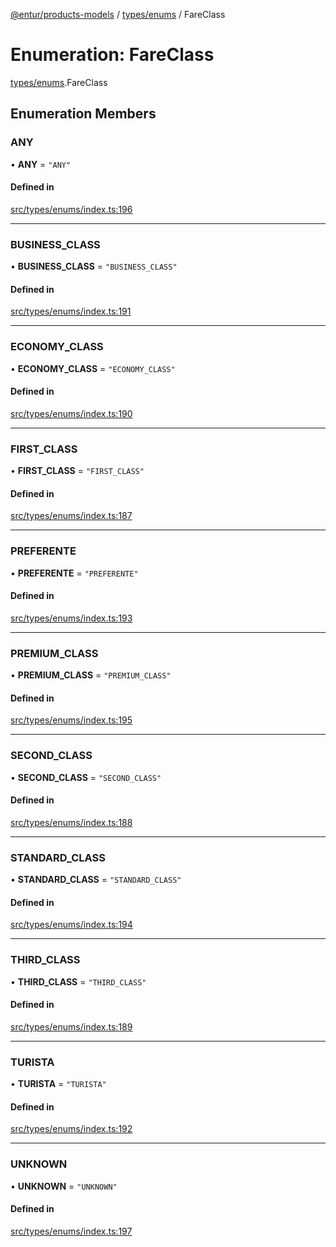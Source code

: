 [@entur/products-models](../README.md) / [types/enums](../modules/types_enums.md) / FareClass

# Enumeration: FareClass

[types/enums](../modules/types_enums.md).FareClass

## Enumeration Members

### ANY

• **ANY** = ``"ANY"``

#### Defined in

[src/types/enums/index.ts:196](https://github.com/entur/products-models/blob/main/src/types/enums/index.ts#L196)

___

### BUSINESS\_CLASS

• **BUSINESS\_CLASS** = ``"BUSINESS_CLASS"``

#### Defined in

[src/types/enums/index.ts:191](https://github.com/entur/products-models/blob/main/src/types/enums/index.ts#L191)

___

### ECONOMY\_CLASS

• **ECONOMY\_CLASS** = ``"ECONOMY_CLASS"``

#### Defined in

[src/types/enums/index.ts:190](https://github.com/entur/products-models/blob/main/src/types/enums/index.ts#L190)

___

### FIRST\_CLASS

• **FIRST\_CLASS** = ``"FIRST_CLASS"``

#### Defined in

[src/types/enums/index.ts:187](https://github.com/entur/products-models/blob/main/src/types/enums/index.ts#L187)

___

### PREFERENTE

• **PREFERENTE** = ``"PREFERENTE"``

#### Defined in

[src/types/enums/index.ts:193](https://github.com/entur/products-models/blob/main/src/types/enums/index.ts#L193)

___

### PREMIUM\_CLASS

• **PREMIUM\_CLASS** = ``"PREMIUM_CLASS"``

#### Defined in

[src/types/enums/index.ts:195](https://github.com/entur/products-models/blob/main/src/types/enums/index.ts#L195)

___

### SECOND\_CLASS

• **SECOND\_CLASS** = ``"SECOND_CLASS"``

#### Defined in

[src/types/enums/index.ts:188](https://github.com/entur/products-models/blob/main/src/types/enums/index.ts#L188)

___

### STANDARD\_CLASS

• **STANDARD\_CLASS** = ``"STANDARD_CLASS"``

#### Defined in

[src/types/enums/index.ts:194](https://github.com/entur/products-models/blob/main/src/types/enums/index.ts#L194)

___

### THIRD\_CLASS

• **THIRD\_CLASS** = ``"THIRD_CLASS"``

#### Defined in

[src/types/enums/index.ts:189](https://github.com/entur/products-models/blob/main/src/types/enums/index.ts#L189)

___

### TURISTA

• **TURISTA** = ``"TURISTA"``

#### Defined in

[src/types/enums/index.ts:192](https://github.com/entur/products-models/blob/main/src/types/enums/index.ts#L192)

___

### UNKNOWN

• **UNKNOWN** = ``"UNKNOWN"``

#### Defined in

[src/types/enums/index.ts:197](https://github.com/entur/products-models/blob/main/src/types/enums/index.ts#L197)
